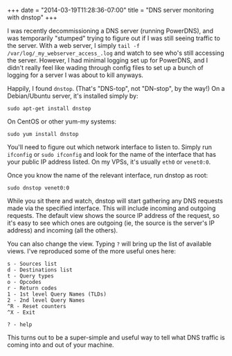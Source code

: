 +++
date = "2014-03-19T11:28:36-07:00"
title = "DNS server monitoring with dnstop"
+++

I was recently decommissioning a DNS server (running PowerDNS), and was temporarily "stumped" trying to figure out if I was still seeing traffic to the server.  With a web server, I simply `tail -f /var/log/_my_webserver_access_.log` and watch to see who's still accessing the server.  However, I had minimal logging set up for PowerDNS, and I didn't really feel like wading through config files to set up a bunch of logging for a server I was about to kill anyways.

Happily, I found `dnstop`.  (That's "DNS-top", not "DN-stop", by the way!)  On a Debian/Ubuntu server, it's installed simply by:

    sudo apt-get install dnstop

On CentOS or other yum-my systems:

    sudo yum install dnstop

You'll need to figure out which network interface to listen to.  Simply run `ifconfig` or `sudo ifconfig` and look for the name of the interface that has your public IP address listed.  On my VPSs, it's usually `eth0` or `venet0:0`.

Once you know the name of the relevant interface, run dnstop as root:

    sudo dnstop venet0:0

While you sit there and watch, dnstop will start gathering any DNS requests made via the specified interface.  This will include incoming and outgoing requests.  The default view shows the source IP address of the request, so it's easy to see which ones are outgoing (ie, the source is the server's IP address) and incoming (all the others).

You can also change the view.  Typing `?` will bring up the list of available views.  I've reproduced some of the more useful ones here:

    s - Sources list
    d - Destinations list
    t - Query types
    o - Opcodes
    r - Return codes
    1 - 1st level Query Names (TLDs)
    2 - 2nd level Query Names
    ^R - Reset counters
    ^X - Exit

    ? - help

This turns out to be a super-simple and useful way to tell what DNS traffic is coming into and out of your machine.